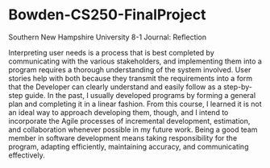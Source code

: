 # Bowden-CS250-FinalProject
Southern New Hampshire University
8-1 Journal: Reflection

Interpreting user needs is a process that is best completed by communicating with the various stakeholders, and implementing them into a program requires a thorough understanding of the system involved. User stories help with both because they transmit the requirements into a form that the Developer can clearly understand and easily follow as a step-by-step guide. In the past, I usually developed programs by forming a general plan and completing it in a linear fashion. From this course, I learned it is not an ideal way to approach developing them, though, and I intend to incorporate the Agile processes of incremental development, estimation, and collaboration whenever possible in my future work. Being a good team member in software development means taking responsibility for the program, adapting efficiently, maintaining accuracy, and communicating effectively.
